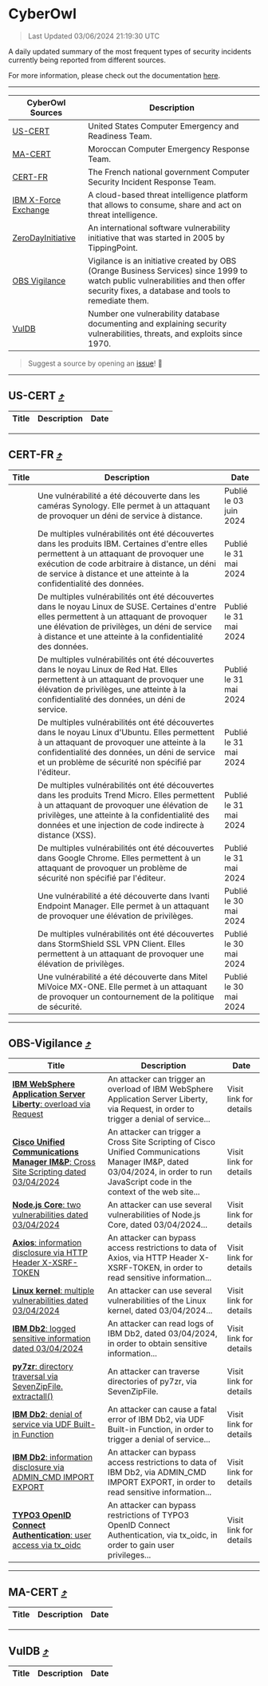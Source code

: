 
 <div id='top'></div>

# CyberOwl

 > Last Updated 03/06/2024 21:19:30 UTC
 
 A daily updated summary of the most frequent types of security incidents currently being reported from different sources.
 
 For more information, please check out the documentation [here](./docs/README.md).
 
 ---
 |CyberOwl Sources|Description|
 |---|---|
 |[US-CERT](#us-cert-arrow_heading_up)|United States Computer Emergency and Readiness Team.|
 |[MA-CERT](#ma-cert-arrow_heading_up)|Moroccan Computer Emergency Response Team.|
 |[CERT-FR](#cert-fr-arrow_heading_up)|The French national government Computer Security Incident Response Team.|
 |[IBM X-Force Exchange](#ibmcloud-arrow_heading_up)|A cloud-based threat intelligence platform that allows to consume, share and act on threat intelligence.|
 |[ZeroDayInitiative](#zerodayinitiative-arrow_heading_up)|An international software vulnerability initiative that was started in 2005 by TippingPoint.|
 |[OBS Vigilance](#obs-vigilance-arrow_heading_up)|Vigilance is an initiative created by OBS (Orange Business Services) since 1999 to watch public vulnerabilities and then offer security fixes, a database and tools to remediate them.|
 |[VulDB](#vuldb-arrow_heading_up)|Number one vulnerability database documenting and explaining security vulnerabilities, threats, and exploits since 1970.|
 
 > Suggest a source by opening an [issue](https://github.com/karimhabush/cyberowl/issues)! :raised_hands:
 ---

## US-CERT [:arrow_heading_up:](#cyberowl)

 |Title|Description|Date|
 |---|---|---|
 
 ---

## CERT-FR [:arrow_heading_up:](#cyberowl)

 |Title|Description|Date|
 |---|---|---|
 |[](https://www.cert.ssi.gouv.fr/avis/CERTFR-2024-AVI-0460/)|Une vulnérabilité a été découverte dans les caméras Synology. Elle permet à un attaquant de provoquer un déni de service à distance.|Publié le 03 juin 2024|
 |[](https://www.cert.ssi.gouv.fr/avis/CERTFR-2024-AVI-0459/)|De multiples vulnérabilités ont été découvertes dans les produits IBM. Certaines d'entre elles permettent à un attaquant de provoquer une exécution de code arbitraire à distance, un déni de service à distance et une atteinte à la confidentialité des données.|Publié le 31 mai 2024|
 |[](https://www.cert.ssi.gouv.fr/avis/CERTFR-2024-AVI-0458/)|De multiples vulnérabilités ont été découvertes dans le noyau Linux de SUSE. Certaines d'entre elles permettent à un attaquant de provoquer une élévation de privilèges, un déni de service à distance et une atteinte à la confidentialité des données.|Publié le 31 mai 2024|
 |[](https://www.cert.ssi.gouv.fr/avis/CERTFR-2024-AVI-0457/)|De multiples vulnérabilités ont été découvertes dans le noyau Linux de Red Hat. Elles permettent à un attaquant de provoquer une élévation de privilèges, une atteinte à la confidentialité des données, un déni de service.|Publié le 31 mai 2024|
 |[](https://www.cert.ssi.gouv.fr/avis/CERTFR-2024-AVI-0456/)|De multiples vulnérabilités ont été découvertes dans le noyau Linux d'Ubuntu. Elles permettent à un attaquant de provoquer une atteinte à la confidentialité des données, un déni de service et un problème de sécurité non spécifié par l'éditeur.|Publié le 31 mai 2024|
 |[](https://www.cert.ssi.gouv.fr/avis/CERTFR-2024-AVI-0455/)|De multiples vulnérabilités ont été découvertes dans les produits Trend Micro. Elles permettent à un attaquant de provoquer une élévation de privilèges, une atteinte à la confidentialité des données et une injection de code indirecte à distance (XSS).|Publié le 31 mai 2024|
 |[](https://www.cert.ssi.gouv.fr/avis/CERTFR-2024-AVI-0454/)|De multiples vulnérabilités ont été découvertes dans Google Chrome. Elles permettent à un attaquant de provoquer un problème de sécurité non spécifié par l'éditeur.|Publié le 31 mai 2024|
 |[](https://www.cert.ssi.gouv.fr/avis/CERTFR-2024-AVI-0453/)|Une vulnérabilité a été découverte dans Ivanti Endpoint Manager. Elle permet à un attaquant de provoquer une élévation de privilèges.|Publié le 30 mai 2024|
 |[](https://www.cert.ssi.gouv.fr/avis/CERTFR-2024-AVI-0452/)|De multiples vulnérabilités ont été découvertes dans StormShield SSL VPN Client. Elles permettent à un attaquant de provoquer une élévation de privilèges.|Publié le 30 mai 2024|
 |[](https://www.cert.ssi.gouv.fr/avis/CERTFR-2024-AVI-0451/)|Une vulnérabilité a été découverte dans Mitel MiVoice MX-ONE. Elle permet à un attaquant de provoquer un contournement de la politique de sécurité.|Publié le 30 mai 2024|
 
 ---

## OBS-Vigilance [:arrow_heading_up:](#cyberowl)

 |Title|Description|Date|
 |---|---|---|
 |[<a href="https://vigilance.fr/vulnerability/IBM-WebSphere-Application-Server-Liberty-overload-via-Request-43955" class="noirorange"><b>IBM WebSphere Application Server Liberty</b>: overload via Request</a>](https://vigilance.fr/vulnerability/IBM-WebSphere-Application-Server-Liberty-overload-via-Request-43955)|An attacker can trigger an overload of IBM WebSphere Application Server Liberty, via Request, in order to trigger a denial of service...|Visit link for details|
 |[<a href="https://vigilance.fr/vulnerability/Cisco-Unified-Communications-Manager-IM-P-Cross-Site-Scripting-dated-03-04-2024-43953" class="noirorange"><b>Cisco Unified Communications Manager IM&amp;P</b>: Cross Site Scripting dated 03/04/2024</a>](https://vigilance.fr/vulnerability/Cisco-Unified-Communications-Manager-IM-P-Cross-Site-Scripting-dated-03-04-2024-43953)|An attacker can trigger a Cross Site Scripting of Cisco Unified Communications Manager IM&P, dated 03/04/2024, in order to run JavaScript code in the context of the web site...|Visit link for details|
 |[<a href="https://vigilance.fr/vulnerability/Node-js-Core-two-vulnerabilities-dated-03-04-2024-43952" class="noirorange"><b>Node.js Core</b>: two vulnerabilities dated 03/04/2024</a>](https://vigilance.fr/vulnerability/Node-js-Core-two-vulnerabilities-dated-03-04-2024-43952)|An attacker can use several vulnerabilities of Node.js Core, dated 03/04/2024...|Visit link for details|
 |[<a href="https://vigilance.fr/vulnerability/Axios-information-disclosure-via-HTTP-Header-X-XSRF-TOKEN-43951" class="noirorange"><b>Axios</b>: information disclosure via HTTP Header X-XSRF-TOKEN</a>](https://vigilance.fr/vulnerability/Axios-information-disclosure-via-HTTP-Header-X-XSRF-TOKEN-43951)|An attacker can bypass access restrictions to data of Axios, via HTTP Header X-XSRF-TOKEN, in order to read sensitive information...|Visit link for details|
 |[<a href="https://vigilance.fr/vulnerability/Linux-kernel-multiple-vulnerabilities-dated-03-04-2024-43947" class="noirorange"><b>Linux kernel</b>: multiple vulnerabilities dated 03/04/2024</a>](https://vigilance.fr/vulnerability/Linux-kernel-multiple-vulnerabilities-dated-03-04-2024-43947)|An attacker can use several vulnerabilities of the Linux kernel, dated 03/04/2024...|Visit link for details|
 |[<a href="https://vigilance.fr/vulnerability/IBM-Db2-logged-sensitive-information-dated-03-04-2024-43943" class="noirorange"><b>IBM Db2</b>: logged sensitive information dated 03/04/2024</a>](https://vigilance.fr/vulnerability/IBM-Db2-logged-sensitive-information-dated-03-04-2024-43943)|An attacker can read logs of IBM Db2, dated 03/04/2024, in order to obtain sensitive information...|Visit link for details|
 |[<a href="https://vigilance.fr/vulnerability/py7zr-directory-traversal-via-SevenZipFile-extractall-43942" class="noirorange"><b>py7zr</b>: directory traversal via SevenZipFile.<wbr>extractall()</wbr></a>](https://vigilance.fr/vulnerability/py7zr-directory-traversal-via-SevenZipFile-extractall-43942)|An attacker can traverse directories of py7zr, via SevenZipFile.|Visit link for details|
 |[<a href="https://vigilance.fr/vulnerability/IBM-Db2-denial-of-service-via-UDF-Built-in-Function-43941" class="noirorange"><b>IBM Db2</b>: denial of service via UDF Built-in Function</a>](https://vigilance.fr/vulnerability/IBM-Db2-denial-of-service-via-UDF-Built-in-Function-43941)|An attacker can cause a fatal error of IBM Db2, via UDF Built-in Function, in order to trigger a denial of service...|Visit link for details|
 |[<a href="https://vigilance.fr/vulnerability/IBM-Db2-information-disclosure-via-ADMIN-CMD-IMPORT-EXPORT-43940" class="noirorange"><b>IBM Db2</b>: information disclosure via ADMIN_CMD IMPORT EXPORT</a>](https://vigilance.fr/vulnerability/IBM-Db2-information-disclosure-via-ADMIN-CMD-IMPORT-EXPORT-43940)|An attacker can bypass access restrictions to data of IBM Db2, via ADMIN_CMD IMPORT EXPORT, in order to read sensitive information...|Visit link for details|
 |[<a href="https://vigilance.fr/vulnerability/TYPO3-OpenID-Connect-Authentication-user-access-via-tx-oidc-43939" class="noirorange"><b>TYPO3 OpenID Connect Authentication</b>: user access via tx_oidc</a>](https://vigilance.fr/vulnerability/TYPO3-OpenID-Connect-Authentication-user-access-via-tx-oidc-43939)|An attacker can bypass restrictions of TYPO3 OpenID Connect Authentication, via tx_oidc, in order to gain user privileges...|Visit link for details|
 
 ---

## MA-CERT [:arrow_heading_up:](#cyberowl)

 |Title|Description|Date|
 |---|---|---|
 
 ---

## VulDB [:arrow_heading_up:](#cyberowl)

 |Title|Description|Date|
 |---|---|---|
 